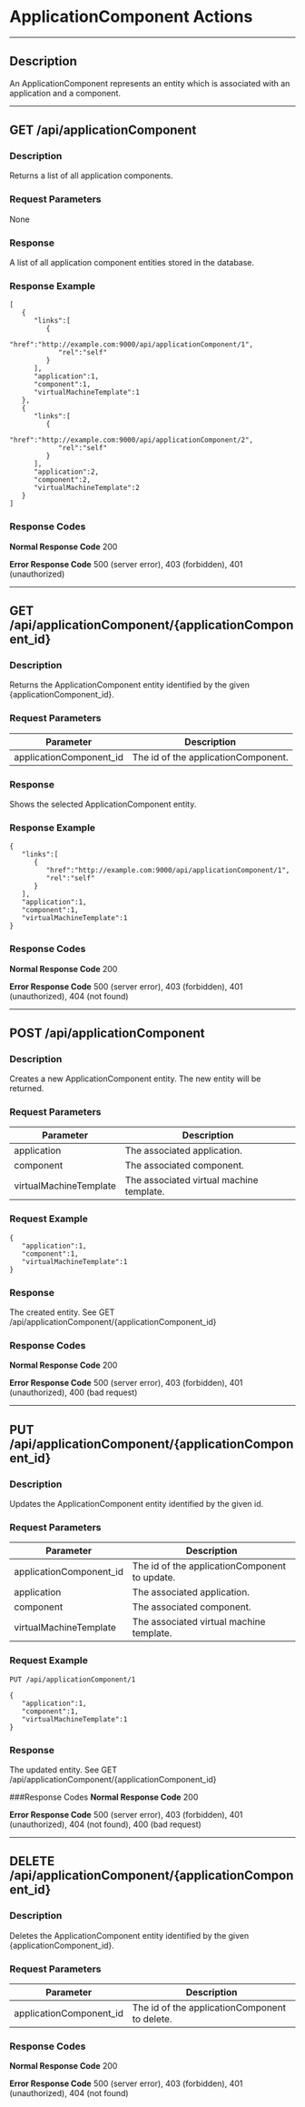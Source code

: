 ﻿# ApplicationComponent Actions
***

## Description

An ApplicationComponent represents an entity which is associated with an application 
and a component.
***

## GET /api/applicationComponent

### Description
Returns a list of all application components.

### Request Parameters
None

### Response
A list of all application component entities stored in the database.

### Response Example
```
[
   {
      "links":[
         {
            "href":"http://example.com:9000/api/applicationComponent/1",
            "rel":"self"
         }
      ],
      "application":1,
      "component":1,
      "virtualMachineTemplate":1
   },
   {
      "links":[
         {
            "href":"http://example.com:9000/api/applicationComponent/2",
            "rel":"self"
         }
      ],
      "application":2,
      "component":2,
      "virtualMachineTemplate":2
   }
]
```
### Response Codes

**Normal Response Code** 200

**Error Response Code** 500 (server error), 403 (forbidden), 401 (unauthorized)
***
## GET /api/applicationComponent/{applicationComponent_id}

### Description
Returns the ApplicationComponent entity identified by the given {applicationComponent_id}.

### Request Parameters

Parameter                  | Description
-------------              | -------------
applicationComponent_id    | The id of the applicationComponent.


### Response
Shows the selected ApplicationComponent entity.

### Response Example
```
{
   "links":[
      {
         "href":"http://example.com:9000/api/applicationComponent/1",
         "rel":"self"
      }
   ],
   "application":1,
   "component":1,
   "virtualMachineTemplate":1
}
```

### Response Codes

**Normal Response Code** 200

**Error Response Code** 500 (server error), 403 (forbidden), 401 (unauthorized), 404 (not found)
***
## POST /api/applicationComponent

### Description
Creates a new ApplicationComponent entity. The new entity will be returned.

### Request Parameters

Parameter                | Description
-------------            | -------------
application              | The associated application.
component                | The associated component.
virtualMachineTemplate   | The associated virtual machine template.

### Request Example
```
{  
   "application":1,
   "component":1,
   "virtualMachineTemplate":1
}
```
### Response
The created entity. See GET /api/applicationComponent/{applicationComponent_id}

### Response Codes

**Normal Response Code** 200

**Error Response Code** 500 (server error), 403 (forbidden), 401 (unauthorized), 400 (bad request)

***

## PUT /api/applicationComponent/{applicationComponent_id}

### Description
Updates the ApplicationComponent entity identified by the given id.

### Request Parameters

Parameter                | Description
-------------            | -------------
applicationComponent_id  | The id of the applicationComponent to update.
application              | The associated application.
component                | The associated component.
virtualMachineTemplate   | The associated virtual machine template.


### Request Example
```
PUT /api/applicationComponent/1
```
```
{  
   "application":1,
   "component":1,
   "virtualMachineTemplate":1
}
```
### Response
The updated entity. See GET /api/applicationComponent/{applicationComponent_id}

###Response Codes
**Normal Response Code** 200

**Error Response Code** 500 (server error), 403 (forbidden), 401 (unauthorized), 404 (not found), 400 (bad request)

***

## DELETE /api/applicationComponent/{applicationComponent_id}

### Description
Deletes the ApplicationComponent entity identified by the given {applicationComponent_id}.

### Request Parameters 

Parameter               | Description
-------------           | -------------
applicationComponent_id | The id of the applicationComponent to delete.

### Response Codes

**Normal Response Code** 200

**Error Response Code** 500 (server error), 403 (forbidden), 401 (unauthorized), 404 (not found)